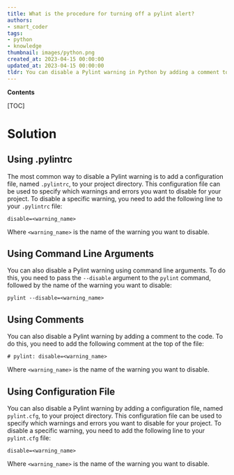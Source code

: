 ```yaml
---
title: What is the procedure for turning off a pylint alert?
authors:
- smart_coder
tags:
- python
- knowledge
thumbnail: images/python.png
created_at: 2023-04-15 00:00:00
updated_at: 2023-04-15 00:00:00
tldr: You can disable a Pylint warning in Python by adding a comment to the code with the string `# pylint disable=<warning-name>`.
---
```


**Contents**

[TOC]

# Solution

## Using .pylintrc

The most common way to disable a Pylint warning is to add a configuration file, named `.pylintrc`, to your project directory. This configuration file can be used to specify which warnings and errors you want to disable for your project. To disable a specific warning, you need to add the following line to your `.pylintrc` file:

```
disable=<warning_name>
```

Where `<warning_name>` is the name of the warning you want to disable.

## Using Command Line Arguments

You can also disable a Pylint warning using command line arguments. To do this, you need to pass the `--disable` argument to the `pylint` command, followed by the name of the warning you want to disable:

```
pylint --disable=<warning_name>
```

## Using Comments

You can also disable a Pylint warning by adding a comment to the code. To do this, you need to add the following comment at the top of the file:

```
# pylint: disable=<warning_name>
```

Where `<warning_name>` is the name of the warning you want to disable.

## Using Configuration File

You can also disable a Pylint warning by adding a configuration file, named `pylint.cfg`, to your project directory. This configuration file can be used to specify which warnings and errors you want to disable for your project. To disable a specific warning, you need to add the following line to your `pylint.cfg` file:

```
disable=<warning_name>
```

Where `<warning_name>` is the name of the warning you want to disable.

